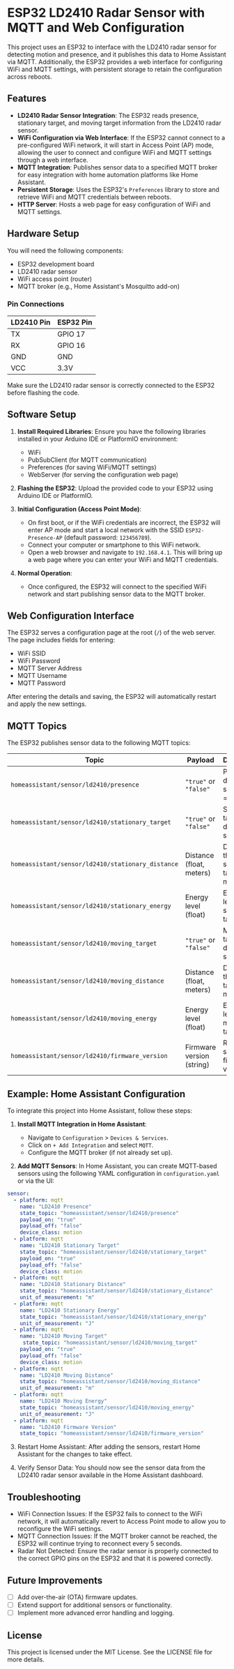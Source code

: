 # ESP32 LD2410 Radar Sensor with MQTT and Web Configuration

This project uses an ESP32 to interface with the LD2410 radar sensor for detecting motion and presence, and it publishes this data to Home Assistant via MQTT. Additionally, the ESP32 provides a web interface for configuring WiFi and MQTT settings, with persistent storage to retain the configuration across reboots.

## Features

- **LD2410 Radar Sensor Integration**: The ESP32 reads presence, stationary target, and moving target information from the LD2410 radar sensor.
- **WiFi Configuration via Web Interface**: If the ESP32 cannot connect to a pre-configured WiFi network, it will start in Access Point (AP) mode, allowing the user to connect and configure WiFi and MQTT settings through a web interface.
- **MQTT Integration**: Publishes sensor data to a specified MQTT broker for easy integration with home automation platforms like Home Assistant.
- **Persistent Storage**: Uses the ESP32's `Preferences` library to store and retrieve WiFi and MQTT credentials between reboots.
- **HTTP Server**: Hosts a web page for easy configuration of WiFi and MQTT settings.

## Hardware Setup

You will need the following components:

- ESP32 development board
- LD2410 radar sensor
- WiFi access point (router)
- MQTT broker (e.g., Home Assistant's Mosquitto add-on)

### Pin Connections

| LD2410 Pin | ESP32 Pin |
|------------|-----------|
| TX         | GPIO 17   |
| RX         | GPIO 16   |
| GND        | GND       |
| VCC        | 3.3V      |

Make sure the LD2410 radar sensor is correctly connected to the ESP32 before flashing the code.

## Software Setup

1. **Install Required Libraries**: Ensure you have the following libraries installed in your Arduino IDE or PlatformIO environment:
   - WiFi
   - PubSubClient (for MQTT communication)
   - Preferences (for saving WiFi/MQTT settings)
   - WebServer (for serving the configuration web page)

2. **Flashing the ESP32**: Upload the provided code to your ESP32 using Arduino IDE or PlatformIO.

3. **Initial Configuration (Access Point Mode)**:
   - On first boot, or if the WiFi credentials are incorrect, the ESP32 will enter AP mode and start a local network with the SSID `ESP32-Presence-AP` (default password: `123456789`).
   - Connect your computer or smartphone to this WiFi network.
   - Open a web browser and navigate to `192.168.4.1`. This will bring up a web page where you can enter your WiFi and MQTT credentials.

4. **Normal Operation**:
   - Once configured, the ESP32 will connect to the specified WiFi network and start publishing sensor data to the MQTT broker.

## Web Configuration Interface

The ESP32 serves a configuration page at the root (`/`) of the web server. The page includes fields for entering:

- WiFi SSID
- WiFi Password
- MQTT Server Address
- MQTT Username
- MQTT Password

After entering the details and saving, the ESP32 will automatically restart and apply the new settings.

## MQTT Topics

The ESP32 publishes sensor data to the following MQTT topics:

| Topic                                         | Payload                         | Description                                   |
|-----------------------------------------------|---------------------------------|-----------------------------------------------|
| `homeassistant/sensor/ld2410/presence`        | `"true"` or `"false"`           | Presence detection state (true = detected)    |
| `homeassistant/sensor/ld2410/stationary_target` | `"true"` or `"false"`           | Stationary target detection state             |
| `homeassistant/sensor/ld2410/stationary_distance` | Distance (float, meters)        | Distance to the stationary target (in meters) |
| `homeassistant/sensor/ld2410/stationary_energy`   | Energy level (float)            | Energy level of the stationary target         |
| `homeassistant/sensor/ld2410/moving_target`      | `"true"` or `"false"`           | Moving target detection state                 |
| `homeassistant/sensor/ld2410/moving_distance`    | Distance (float, meters)        | Distance to the moving target (in meters)     |
| `homeassistant/sensor/ld2410/moving_energy`      | Energy level (float)            | Energy level of the moving target             |
| `homeassistant/sensor/ld2410/firmware_version`   | Firmware version (string)       | Radar sensor firmware version                 |

## Example: Home Assistant Configuration

To integrate this project into Home Assistant, follow these steps:

1. **Install MQTT Integration in Home Assistant**:
   - Navigate to `Configuration` > `Devices & Services`.
   - Click on `+ Add Integration` and select `MQTT`.
   - Configure the MQTT broker (if not already set up).

2. **Add MQTT Sensors**:
   In Home Assistant, you can create MQTT-based sensors using the following YAML configuration in `configuration.yaml` or via the UI:

```yaml
sensor:
  - platform: mqtt
    name: "LD2410 Presence"
    state_topic: "homeassistant/sensor/ld2410/presence"
    payload_on: "true"
    payload_off: "false"
    device_class: motion
  - platform: mqtt
    name: "LD2410 Stationary Target"
    state_topic: "homeassistant/sensor/ld2410/stationary_target"
    payload_on: "true"
    payload_off: "false"
    device_class: motion
  - platform: mqtt
    name: "LD2410 Stationary Distance"
    state_topic: "homeassistant/sensor/ld2410/stationary_distance"
    unit_of_measurement: "m"
  - platform: mqtt
    name: "LD2410 Stationary Energy"
    state_topic: "homeassistant/sensor/ld2410/stationary_energy"
    unit_of_measurement: "J"
  - platform: mqtt
    name: "LD2410 Moving Target"
     state_topic: "homeassistant/sensor/ld2410/moving_target"
    payload_on: "true"
    payload_off: "false"
    device_class: motion
  - platform: mqtt
    name: "LD2410 Moving Distance"
    state_topic: "homeassistant/sensor/ld2410/moving_distance"
    unit_of_measurement: "m"
  - platform: mqtt
    name: "LD2410 Moving Energy"
    state_topic: "homeassistant/sensor/ld2410/moving_energy"
    unit_of_measurement: "J"
  - platform: mqtt
    name: "LD2410 Firmware Version"
    state_topic: "homeassistant/sensor/ld2410/firmware_version"
```

3. Restart Home Assistant: After adding the sensors, restart Home Assistant for the changes to take effect.

4. Verify Sensor Data: You should now see the sensor data from the LD2410 radar sensor available in the Home Assistant dashboard.

## Troubleshooting

* WiFi Connection Issues: If the ESP32 fails to connect to the WiFi network, it will automatically revert to Access Point mode to allow you to reconfigure the WiFi settings.
* MQTT Connection Issues: If the MQTT broker cannot be reached, the ESP32 will continue trying to reconnect every 5 seconds.
* Radar Not Detected: Ensure the radar sensor is properly connected to the correct GPIO pins on the ESP32 and that it is powered correctly.

## Future Improvements

- [ ] Add over-the-air (OTA) firmware updates.
- [ ] Extend support for additional sensors or functionality.
- [ ] Implement more advanced error handling and logging.

## License

This project is licensed under the MIT License. See the LICENSE file for more details.
